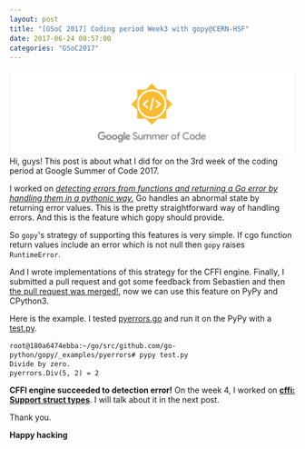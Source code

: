 ```yaml
---
layout: post
title: "[GSoC 2017] Coding period Week3 with gopy@CERN-HSF"
date: 2017-06-24 00:57:00
categories: "GSoC2017"
---
```

![GSoC2017](/images/googlesummerofcode.png)
Hi, guys!
This post is about what I did for on the 3rd week of the coding period at Google Summer of Code 2017.

I worked on [*detecting errors from functions and returning a Go error by handling them in a pythonic way.*](https://github.com/go-python/gopy/issues/104) Go handles an abnormal state by returning error values. This is the pretty straightforward way of handling errors. And this is the feature which gopy should provide.

So `gopy`'s strategy of supporting this features is very simple. If cgo function return values include an error which is not null then `gopy` raises `RuntimeError`.

And I wrote implementations of this strategy for the CFFI engine.
Finally, I submitted a pull request and got some feedback from Sebastien and then [the pull request was merged!](https://github.com/go-python/gopy/pull/105), now we can use this feature on PyPy and CPython3.

Here is the example.
I tested [pyerrors.go](https://github.com/go-python/gopy/blob/master/_examples/pyerrors/pyerrors.go) and run it on the PyPy with a [test.py](https://github.com/go-python/gopy/blob/master/_examples/pyerrors/test.py).

````
root@180a6474ebba:~/go/src/github.com/go-python/gopy/_examples/pyerrors# pypy test.py 
Divide by zero.
pyerrors.Div(5, 2) = 2
````

**CFFI engine succeeded to detection error!**
On the week 4, I worked on [**cffi: Support struct types**](https://github.com/go-python/gopy/issues/106).
I will talk about it in the next post.

Thank you.

**Happy hacking**



